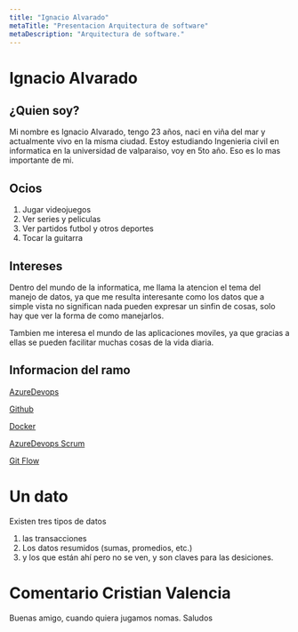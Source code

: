 ```yaml
---
title: "Ignacio Alvarado"
metaTitle: "Presentacion Arquitectura de software"
metaDescription: "Arquitectura de software."
---
```

# Ignacio Alvarado
## ¿Quien soy?
Mi nombre es Ignacio Alvarado, tengo 23 años, naci en viña del mar y actualmente vivo en la misma ciudad. Estoy estudiando Ingenieria civil en informatica en la universidad de valparaiso, voy en 5to año. Eso es lo mas importante de mi.

## Ocios
1. Jugar videojuegos
2. Ver series y peliculas
3. Ver partidos futbol y otros deportes
4. Tocar la guitarra

## Intereses
Dentro del mundo de la informatica, me llama la atencion el tema del manejo de datos, ya que me resulta interesante como los datos que a simple vista no significan nada pueden expresar un sinfin de cosas, solo hay que ver la forma de como manejarlos.

Tambien me interesa el mundo de las aplicaciones moviles, ya que gracias a ellas se pueden facilitar muchas cosas de la vida diaria.


## Informacion del ramo

[AzureDevops](https://dev.azure.com/DesArq2020/_git/TallerN01)

[Github](https://github.com/ignacioalvaradot/wiki-uv)

[Docker](https://hub.docker.com/repository/docker/ialvarado97/dockerproyecto)

[AzureDevops Scrum](https://dev.azure.com/DesArq2020/Proyecto%20Scrum)

[Git Flow](https://git-flow.netlify.app)


# Un dato
Existen tres tipos de datos

1. las transacciones
2. Los datos resumidos (sumas, promedios, etc.)
3. y los que están ahí pero no se ven, y son claves para las desiciones.


# Comentario Cristian Valencia

Buenas amigo, cuando quiera jugamos nomas. Saludos